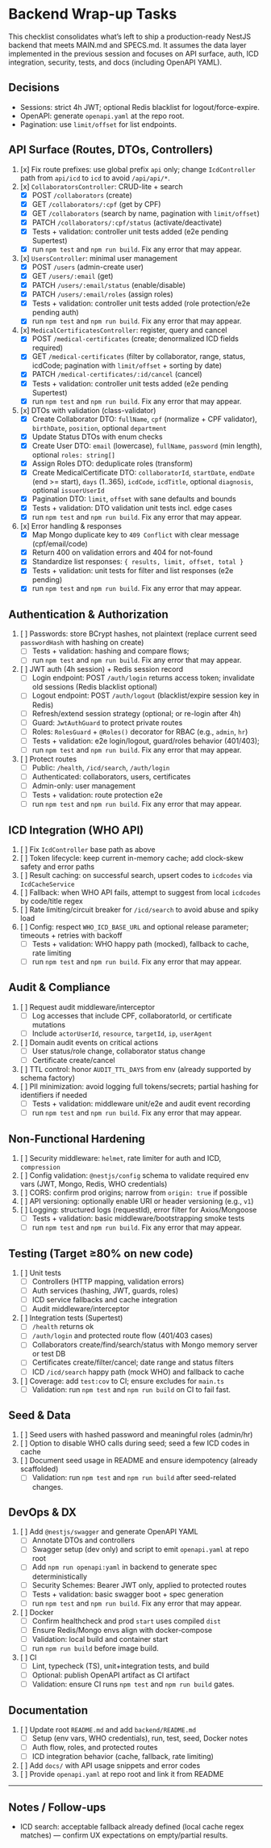 # Backend Wrap-up Tasks

This checklist consolidates what’s left to ship a production-ready NestJS backend that meets MAIN.md and SPECS.md. It assumes the data layer implemented in the previous session and focuses on API surface, auth, ICD integration, security, tests, and docs (including OpenAPI YAML).

## Decisions
- Sessions: strict 4h JWT; optional Redis blacklist for logout/force-expire.
- OpenAPI: generate `openapi.yaml` at the repo root.
- Pagination: use `limit/offset` for list endpoints.

## API Surface (Routes, DTOs, Controllers)
1. [x] Fix route prefixes: use global prefix `api` only; change `IcdController` path from `api/icd` to `icd` to avoid `/api/api/*`.
2. [x] `CollaboratorsController`: CRUD-lite + search
      - [x] POST `/collaborators` (create)
      - [x] GET `/collaborators/:cpf` (get by CPF)
      - [x] GET `/collaborators` (search by name, pagination with `limit/offset`)
      - [x] PATCH `/collaborators/:cpf/status` (activate/deactivate)
      - [x] Tests + validation: controller unit tests added (e2e pending Supertest)
      - [x] run `npm test` and `npm run build`. Fix any error that may appear.
3. [x] `UsersController`: minimal user management
      - [x] POST `/users` (admin-create user)
      - [x] GET `/users/:email` (get)
      - [x] PATCH `/users/:email/status` (enable/disable)
      - [x] PATCH `/users/:email/roles` (assign roles)
      - [x] Tests + validation: controller unit tests added (role protection/e2e pending auth)
      - [x] run `npm test` and `npm run build`. Fix any error that may appear.
4. [x] `MedicalCertificatesController`: register, query and cancel
    - [x] POST `/medical-certificates` (create; denormalized ICD fields required)
    - [x] GET `/medical-certificates` (filter by collaborator, range, status, icdCode; pagination with `limit/offset` + sorting by date)
    - [x] PATCH `/medical-certificates/:id/cancel` (cancel)
    - [x] Tests + validation: controller unit tests added (e2e pending Supertest)
    - [x] run `npm test` and `npm run build`. Fix any error that may appear.
5. [x] DTOs with validation (class-validator)
    - [x] Create Collaborator DTO: `fullName`, `cpf` (normalize + CPF validator), `birthDate`, `position`, optional `department`
    - [x] Update Status DTOs with enum checks
    - [x] Create User DTO: `email` (lowercase), `fullName`, `password` (min length), optional `roles: string[]`
    - [x] Assign Roles DTO: deduplicate roles (transform)
    - [x] Create MedicalCertificate DTO: `collaboratorId`, `startDate`, `endDate` (end >= start), `days` (1..365), `icdCode`, `icdTitle`, optional `diagnosis`, optional `issuerUserId`
    - [x] Pagination DTO: `limit`, `offset` with sane defaults and bounds
    - [x] Tests + validation: DTO validation unit tests incl. edge cases
    - [x] run `npm test` and `npm run build`. Fix any error that may appear.
6. [x] Error handling & responses
    - [x] Map Mongo duplicate key to `409 Conflict` with clear message (cpf/email/code)
    - [x] Return 400 on validation errors and 404 for not-found
    - [x] Standardize list responses: `{ results, limit, offset, total }`
    - [x] Tests + validation: unit tests for filter and list responses (e2e pending)
    - [x] run `npm test` and `npm run build`. Fix any error that may appear.

## Authentication & Authorization
1. [ ] Passwords: store BCrypt hashes, not plaintext (replace current seed `passwordHash` with hashing on create)
    - [ ] Tests + validation: hashing and compare flows;
    - [ ] run `npm test` and `npm run build`. Fix any error that may appear.
2. [ ] JWT auth (4h session) + Redis session record
    - [ ] Login endpoint: POST `/auth/login` returns access token; invalidate old sessions (Redis blacklist optional)
    - [ ] Logout endpoint: POST `/auth/logout` (blacklist/expire session key in Redis)
    - [ ] Refresh/extend session strategy (optional; or re-login after 4h)
    - [ ] Guard: `JwtAuthGuard` to protect private routes
    - [ ] Roles: `RolesGuard` + `@Roles()` decorator for RBAC (e.g., `admin`, `hr`)
    - [ ] Tests + validation: e2e login/logout, guard/roles behavior (401/403);
    - [ ] run `npm test` and `npm run build`. Fix any error that may appear.
3. [ ] Protect routes
    - [ ] Public: `/health`, `/icd/search`, `/auth/login`
    - [ ] Authenticated: collaborators, users, certificates
    - [ ] Admin-only: user management
    - [ ] Tests + validation: route protection e2e
    - [ ] run `npm test` and `npm run build`. Fix any error that may appear.

## ICD Integration (WHO API)
1. [ ] Fix `IcdController` base path as above
2. [ ] Token lifecycle: keep current in-memory cache; add clock-skew safety and error paths
3. [ ] Result caching: on successful search, upsert codes to `icdcodes` via `IcdCacheService`
4. [ ] Fallback: when WHO API fails, attempt to suggest from local `icdcodes` by code/title regex
5. [ ] Rate limiting/circuit breaker for `/icd/search` to avoid abuse and spiky load
6. [ ] Config: respect `WHO_ICD_BASE_URL` and optional release parameter; timeouts + retries with backoff
    - [ ] Tests + validation: WHO happy path (mocked), fallback to cache, rate limiting
    - [ ] run `npm test` and `npm run build`. Fix any error that may appear.

## Audit & Compliance
1. [ ] Request audit middleware/interceptor
    - [ ] Log accesses that include CPF, collaboratorId, or certificate mutations
    - [ ] Include `actorUserId`, `resource`, `targetId`, `ip`, `userAgent`
2. [ ] Domain audit events on critical actions
    - [ ] User status/role change, collaborator status change
    - [ ] Certificate create/cancel
3. [ ] TTL control: honor `AUDIT_TTL_DAYS` from env (already supported by schema factory)
4. [ ] PII minimization: avoid logging full tokens/secrets; partial hashing for identifiers if needed
    - [ ] Tests + validation: middleware unit/e2e and audit event recording
    - [ ] run `npm test` and `npm run build`. Fix any error that may appear.

## Non-Functional Hardening
1. [ ] Security middleware: `helmet`, rate limiter for auth and ICD, `compression`
2. [ ] Config validation: `@nestjs/config` schema to validate required env vars (JWT, Mongo, Redis, WHO credentials)
3. [ ] CORS: confirm prod origins; narrow from `origin: true` if possible
4. [ ] API versioning: optionally enable URI or header versioning (e.g., `v1`)
5. [ ] Logging: structured logs (requestId), error filter for Axios/Mongoose
    - [ ] Tests + validation: basic middleware/bootstrapping smoke tests
    - [ ] run `npm test` and `npm run build`. Fix any error that may appear.

## Testing (Target ≥80% on new code)
1. [ ] Unit tests
    - [ ] Controllers (HTTP mapping, validation errors)
    - [ ] Auth services (hashing, JWT, guards, roles)
    - [ ] ICD service fallbacks and cache integration
    - [ ] Audit middleware/interceptor
2. [ ] Integration tests (Supertest)
    - [ ] `/health` returns ok
    - [ ] `/auth/login` and protected route flow (401/403 cases)
    - [ ] Collaborators create/find/search/status with Mongo memory server or test DB
    - [ ] Certificates create/filter/cancel; date range and status filters
    - [ ] ICD `/icd/search` happy path (mock WHO) and fallback to cache
3. [ ] Coverage: add `test:cov` to CI; ensure excludes for `main.ts`
    - [ ] Validation: run `npm test` and `npm run build` on CI to fail fast.

## Seed & Data
1. [ ] Seed users with hashed password and meaningful roles (admin/hr)
2. [ ] Option to disable WHO calls during seed; seed a few ICD codes in cache
3. [ ] Document seed usage in README and ensure idempotency (already scaffolded)
    - [ ] Validation: run `npm test` and `npm run build` after seed-related changes.

## DevOps & DX
1. [ ] Add `@nestjs/swagger` and generate OpenAPI YAML
    - [ ] Annotate DTOs and controllers
    - [ ] Swagger setup (dev only) and script to emit `openapi.yaml` at repo root
    - [ ] Add `npm run openapi:yaml` in backend to generate spec deterministically
    - [ ] Security Schemes: Bearer JWT only, applied to protected routes
    - [ ] Tests + validation: basic swagger boot + spec generation
    - [ ] run `npm test` and `npm run build`. Fix any error that may appear.
2. [ ] Docker
    - [ ] Confirm healthcheck and prod `start` uses compiled `dist`
    - [ ] Ensure Redis/Mongo envs align with docker-compose
    - [ ] Validation: local build and container start
    - [ ] run `npm run build` before image build.
3. [ ] CI
    - [ ] Lint, typecheck (TS), unit+integration tests, and build
    - [ ] Optional: publish OpenAPI artifact as CI artifact
    - [ ] Validation: ensure CI runs `npm test` and `npm run build` gates.

## Documentation
1. [ ] Update root `README.md` and add `backend/README.md`
    - [ ] Setup (env vars, WHO credentials), run, test, seed, Docker notes
    - [ ] Auth flow, roles, and protected routes
    - [ ] ICD integration behavior (cache, fallback, rate limiting)
2. [ ] Add `docs/` with API usage snippets and error codes
3. [ ] Provide `openapi.yaml` at repo root and link it from README

---

## Notes / Follow-ups
- ICD search: acceptable fallback already defined (local cache regex matches) — confirm UX expectations on empty/partial results.
